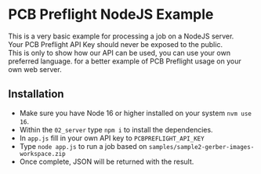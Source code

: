 # PCB Preflight NodeJS Example
This is a very basic example for processing a job on a NodeJS server.  
Your PCB Preflight API Key should never be exposed to the public.  
This is only to show how our API can be used, you can use your own preferred language.
for a better example of PCB Preflight usage on your own web server.

## Installation
* Make sure you have Node 16 or higher installed on your system `nvm use 16`.
* Within the `02_server` type `npm i` to install the dependencies.
* In `app.js` fill in your own API key to `PCBPREFLIGHT_API_KEY`
* Type `node app.js` to run a job based on `samples/sample2-gerber-images-workspace.zip`
* Once complete, JSON will be returned with the result.
